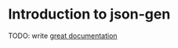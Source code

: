 # Introduction to json-gen

TODO: write [great documentation](http://jacobian.org/writing/what-to-write/)
